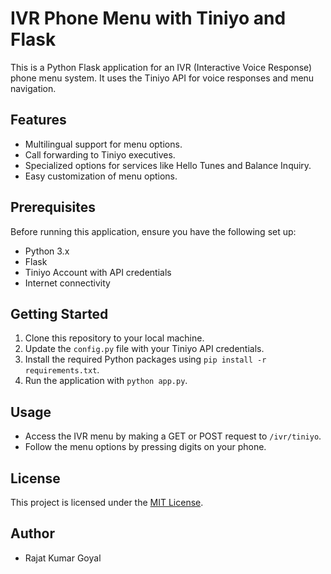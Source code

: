 # IVR Phone Menu with Tiniyo and Flask

This is a Python Flask application for an IVR (Interactive Voice Response) phone menu system. It uses the Tiniyo API for voice responses and menu navigation.

## Features

- Multilingual support for menu options.
- Call forwarding to Tiniyo executives.
- Specialized options for services like Hello Tunes and Balance Inquiry.
- Easy customization of menu options.

## Prerequisites

Before running this application, ensure you have the following set up:

- Python 3.x
- Flask
- Tiniyo Account with API credentials
- Internet connectivity

## Getting Started

1. Clone this repository to your local machine.
2. Update the `config.py` file with your Tiniyo API credentials.
3. Install the required Python packages using `pip install -r requirements.txt`.
4. Run the application with `python app.py`.

## Usage

- Access the IVR menu by making a GET or POST request to `/ivr/tiniyo`.
- Follow the menu options by pressing digits on your phone.

## License

This project is licensed under the [MIT License](LICENSE.md).

## Author

- Rajat Kumar Goyal


